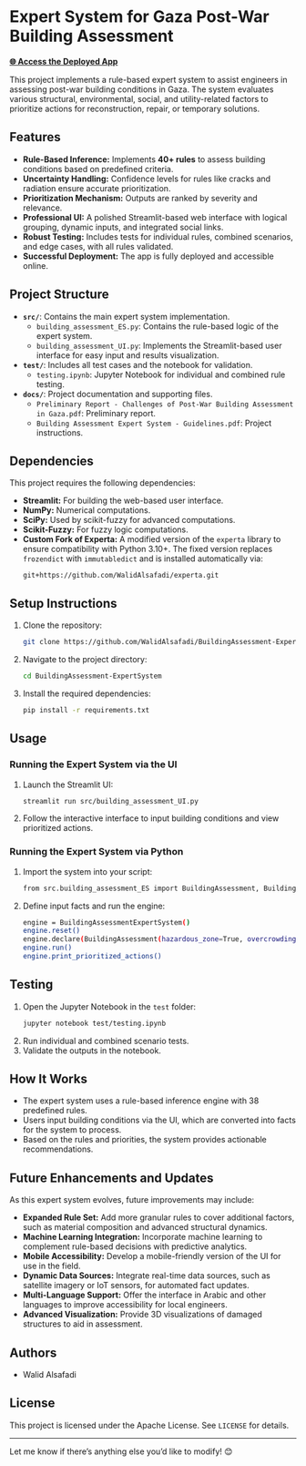 # Expert System for Gaza Post-War Building Assessment

[**🌐 Access the Deployed App**](https://building-assessment-es.streamlit.app/)

This project implements a rule-based expert system to assist engineers in assessing post-war building conditions in Gaza. The system evaluates various structural, environmental, social, and utility-related factors to prioritize actions for reconstruction, repair, or temporary solutions.

## Features
- **Rule-Based Inference:** Implements **40+ rules** to assess building conditions based on predefined criteria.
- **Uncertainty Handling:** Confidence levels for rules like cracks and radiation ensure accurate prioritization.
- **Prioritization Mechanism:** Outputs are ranked by severity and relevance.
- **Professional UI:** A polished Streamlit-based web interface with logical grouping, dynamic inputs, and integrated social links.
- **Robust Testing:** Includes tests for individual rules, combined scenarios, and edge cases, with all rules validated.
- **Successful Deployment:** The app is fully deployed and accessible online.

## Project Structure
- **`src/`**: Contains the main expert system implementation.
  - `building_assessment_ES.py`: Contains the rule-based logic of the expert system.
  - `building_assessment_UI.py`: Implements the Streamlit-based user interface for easy input and results visualization.
- **`test/`**: Includes all test cases and the notebook for validation.
  - `testing.ipynb`: Jupyter Notebook for individual and combined rule testing.
- **`docs/`**: Project documentation and supporting files.
  - `Preliminary Report - Challenges of Post-War Building Assessment in Gaza.pdf`: Preliminary report.
  - `Building Assessment Expert System - Guidelines.pdf`: Project instructions.

## Dependencies

This project requires the following dependencies:
- **Streamlit:** For building the web-based user interface.
- **NumPy:** Numerical computations.
- **SciPy:** Used by scikit-fuzzy for advanced computations.
- **Scikit-Fuzzy:** For fuzzy logic computations.
- **Custom Fork of Experta:** A modified version of the `experta` library to ensure compatibility with Python 3.10+. The fixed version replaces `frozendict` with `immutabledict` and is installed automatically via:
  ```plaintext
  git+https://github.com/WalidAlsafadi/experta.git
  ```

## Setup Instructions
1. Clone the repository:
   ```bash
   git clone https://github.com/WalidAlsafadi/BuildingAssessment-ExpertSystem
   ```

2. Navigate to the project directory:
   ```bash
   cd BuildingAssessment-ExpertSystem
   ```

3. Install the required dependencies:
   ```bash
   pip install -r requirements.txt
   ```
## Usage
### Running the Expert System via the UI

1. Launch the Streamlit UI:
   ```bash
   streamlit run src/building_assessment_UI.py
   ```
2. Follow the interactive interface to input building conditions and view prioritized actions.

### Running the Expert System via Python

1. Import the system into your script:
   ```bash
   from src.building_assessment_ES import BuildingAssessment, BuildingAssessmentExpertSystem
   ```
2. Define input facts and run the engine:
   ```bash
   engine = BuildingAssessmentExpertSystem()
   engine.reset()
   engine.declare(BuildingAssessment(hazardous_zone=True, overcrowding=True))
   engine.run()
   engine.print_prioritized_actions()
   ```

## Testing
1. Open the Jupyter Notebook in the `test` folder:
   ```bash
   jupyter notebook test/testing.ipynb
   ```
2. Run individual and combined scenario tests.
3. Validate the outputs in the notebook.

## How It Works
- The expert system uses a rule-based inference engine with 38 predefined rules.
- Users input building conditions via the UI, which are converted into facts for the system to process.
- Based on the rules and priorities, the system provides actionable recommendations.

## Future Enhancements and Updates
As this expert system evolves, future improvements may include:

- **Expanded Rule Set:** Add more granular rules to cover additional factors, such as material composition and advanced structural dynamics.
- **Machine Learning Integration:** Incorporate machine learning to complement rule-based decisions with predictive analytics.
- **Mobile Accessibility:** Develop a mobile-friendly version of the UI for use in the field.
- **Dynamic Data Sources:** Integrate real-time data sources, such as satellite imagery or IoT sensors, for automated fact updates.
- **Multi-Language Support:** Offer the interface in Arabic and other languages to improve accessibility for local engineers.
- **Advanced Visualization:** Provide 3D visualizations of damaged structures to aid in assessment.

## Authors
- Walid Alsafadi

## License
This project is licensed under the Apache License. See `LICENSE` for details.

---

Let me know if there’s anything else you’d like to modify! 😊
